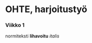 # OHTE, harjoitustyö


### Viikko 1

[Komentorivi.txt]:laskarit/viikko1/komentorivi.txt

normiteksti **lihavoitu**   *italis*
